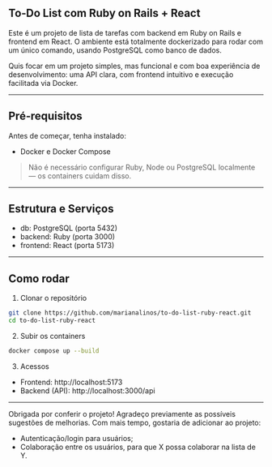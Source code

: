 ## To‑Do List com Ruby on Rails + React

Este é um projeto de lista de tarefas com backend em Ruby on Rails e frontend em React. O ambiente está totalmente dockerizado para rodar com um único comando, usando PostgreSQL como banco de dados.

Quis focar em um projeto simples, mas funcional e com boa experiência de desenvolvimento: uma API clara, com frontend intuitivo e execução facilitada via Docker.

---

## Pré‑requisitos

Antes de começar, tenha instalado:

- Docker e Docker Compose

> Não é necessário configurar Ruby, Node ou PostgreSQL localmente — os containers cuidam disso.

---

## Estrutura e Serviços

- db: PostgreSQL (porta 5432)
- backend: Ruby (porta 3000)
- frontend: React (porta 5173)

---

## Como rodar

1) Clonar o repositório

```bash
git clone https://github.com/marianalinos/to-do-list-ruby-react.git
cd to-do-list-ruby-react
```

2) Subir os containers

```bash
docker compose up --build
```

3) Acessos

- Frontend: http://localhost:5173
- Backend (API): http://localhost:3000/api

---

Obrigada por conferir o projeto! Agradeço previamente as possíveis sugestões de melhorias. Com mais tempo, gostaria de adicionar ao projeto:
- Autenticação/login para usuários;
- Colaboração entre os usuários, para que X possa colaborar na lista de Y. 
